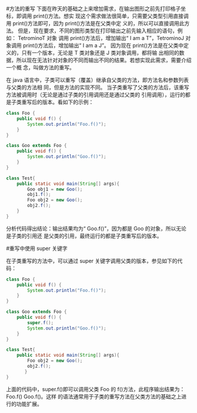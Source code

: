 #方法的重写
下面在昨天的基础之上来增加需求，在输出图形之前先打印格子坐标，即调用 print()方法。想实现这个需求做法很简单，只需要父类型引用直接调用 print()方法即可，因为 print()方法是在父类中定义的，所以可以直接调用此方法。但是，现在要求，不同的图形类型在打印输出之前先输入相应的语句，例如： TetrominoT 对象调用 print()方法后，增加输出“ I am a T”，TetrominoJ 对象调用 print()方法后，增加输出“ I am a J”。因为现在 print()方法是在父类中定义的，只有一个版本，无论是 T 类对象还是 J 类对象调用，都将输出相同的数据，所以现在无法针对对象的不同而输出不同的结果。若想实现此需求，需要介绍一个概念，叫做方法的重写。

在 java 语言中，子类可以重写（覆盖）继承自父类的方法，即方法名和参数列表与父类的方法相同，但是方法的实现不同。
当子类重写了父类的方法后，该重写方法被调用时（无论是通过子类的引用调用还是通过父类的引用调用），运行的都是子类重写后的版本。看如下的示例：
```java
class Foo {
    public void f() {
        System.out.println("Foo.f()");
    }
}

class Goo extends Foo {
    public void f() {
        System.out.println("Goo.f()");
    }
}

class Test{
    public static void main(String[] args){
        Goo obj1 = new Goo();
        obj1.f();
        Foo obj2 = new Goo();
        obj2.f();
    }
}
```
分析代码得出结论：输出结果均为“ Goo.f()”，因为都是 Goo 的对象，所以无论是子类的引用还是父类的引用，最终运行的都是子类重写后的版本。

#重写中使用 super 关键字

在子类重写的方法中，可以通过 super 关键字调用父类的版本，参见如下的代码：

```java
class Foo {
    public void f() {
        System.out.println("Foo.f()");
    }
}

class Goo extends Foo {
    public void f() {
        super.f();
        System.out.println("Goo.f()");
    }
}

class Test{
    public static void main(String[] args){
        Foo obj2 = new Goo();
        obj2.f();
       }
}
```
上面的代码中，super.f()即可以调用父类 Foo 的 f()方法，此程序输出结果为：Foo.f() Goo.f()。这样的语法通常用于子类的重写方法在父类方法的基础之上进行的功能扩展。
